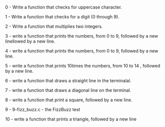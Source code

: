 0 - Write a function that checks for uppercase character.

1 - Write a function that checks for a digit (0 through 9).

2 - Write a function that multiplies two integers.

3 - write a function that prints the numbers, from 0 to 9, followed by a new linellowed by a new line.

4 - write  a function that prints the numbers, from 0 to 9, followed by a new line.

5 - write a function that prints 10times the numbers, from 10 to 14 , followed by a new line.

6 - write a function that draws a straight line in the terminalal.

7 - write a function that draws a diagonal line on the terminal.

8 - write a function that print a square, followed by a new line.

9 - 9-fizz_buzz.c - the FizzBuzz test

10 - write a function that prints a triangle, followed by a new line
